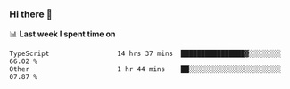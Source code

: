 ### Hi there 👋

<!--
**DBvc/DBvc** is a ✨ _special_ ✨ repository because its `README.md` (this file) appears on your GitHub profile.

Here are some ideas to get you started:

- 🔭 I’m currently working on ...
- 🌱 I’m currently learning ...
- 👯 I’m looking to collaborate on ...
- 🤔 I’m looking for help with ...
- 💬 Ask me about ...
- 📫 How to reach me: ...
- 😄 Pronouns: ...
- ⚡ Fun fact: ...
-->

📊 **Last week I spent time on**
<!--START_SECTION:waka-->

```text
TypeScript                 14 hrs 37 mins  ████████████████▓░░░░░░░░   66.02 %
Other                      1 hr 44 mins    ██░░░░░░░░░░░░░░░░░░░░░░░   07.87 %
```

<!--END_SECTION:waka-->
